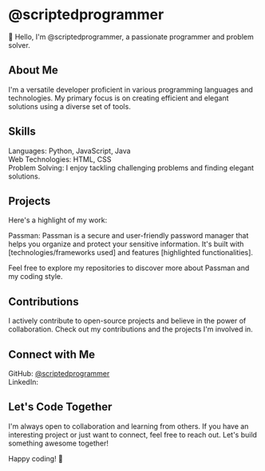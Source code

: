# @scriptedprogrammer

👋 Hello, I'm @scriptedprogrammer, a passionate programmer and problem solver.

## About Me

I'm a versatile developer proficient in various programming languages and technologies. My primary focus is on creating efficient and elegant solutions using a diverse set of tools.

## Skills

Languages: Python, JavaScript, Java  
Web Technologies: HTML, CSS  
Problem Solving: I enjoy tackling challenging problems and finding elegant solutions.

## Projects

Here's a highlight of my work:

Passman: Passman is a secure and user-friendly password manager that helps you organize and protect your sensitive information. It's built with [technologies/frameworks used] and features [highlighted functionalities].

Feel free to explore my repositories to discover more about Passman and my coding style.

## Contributions

I actively contribute to open-source projects and believe in the power of collaboration. Check out my contributions and the projects I'm involved in.

## Connect with Me

GitHub: [@scriptedprogrammer](https://github.com/scriptedprogrammer)  
LinkedIn: 

## Let's Code Together

I'm always open to collaboration and learning from others. If you have an interesting project or just want to connect, feel free to reach out. Let's build something awesome together!

Happy coding! 🚀
